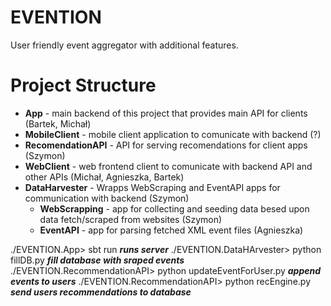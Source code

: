 # EVENTION
User friendly event aggregator with additional features.

# Project Structure
* **App** - main backend of this project that provides main API for clients (Bartek, Michał)
* **MobileClient** - mobile client application to comunicate with backend (?)
* **RecomendationAPI** - API for serving recomendations for client apps (Szymon)
* **WebClient** - web frontend client to comunicate with backend API and other APIs (Michał, Agnieszka, Bartek)
* **DataHarvester** - Wrapps WebScraping and EventAPI apps for communication with backend (Szymon)
  - **WebScrapping** - app for collecting and seeding data besed upon data fetch/scraped from websites (Szymon)
  - **EventAPI** - app for parsing fetched XML event files (Agnieszka)

./EVENTION.App> sbt run ***runs server***
./EVENTION.DataHArvester> python fillDB.py ***fill database with sraped events***
./EVENTION.RecommendationAPI> python updateEventForUser.py ***append events to users***
./EVENTION.RecommendationAPI> python recEngine.py ***send users recommendations to database***
